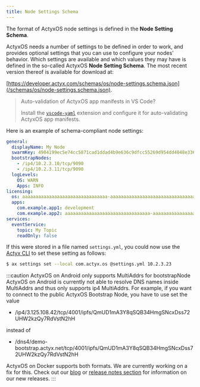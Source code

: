 ```yaml
---
title: Node Settings Schema
---
```


The format of ActyxOS node settings is defined in the **Node Setting Schema**.

ActyxOS needs a number of settings to be defined in order to work, and provides optional settings that you can use to configure your nodes' behavior. Which settings are available and which values they may have is defined in the so-called ActyxOS **Node Setting Schema**. The most recent version thereof is available for download at:

[https://developer.actyx.com/schemas/os/node-settings.schema.json](/schemas/os/node-settings.schema.json).

> Auto-validation of ActyxOS app manifests in VS Code?
>
> Install the [`vscode-yaml`](https://github.com/redhat-developer/vscode-yaml#associating-a-schema-to-a-glob-pattern-via-yamlschemas) extension and configure it for auto-validating ActyxOS app manifests.

Here is an example of schema-compliant node settings:

```yaml
general:
  displayName: My Node
  swarmKey: 4904199ec5e74cc5871cad1ddad4b9e636c9dfcc55269d954dd4048e336b5433
  bootstrapNodes:
    - /ip4/10.2.3.10/tcp/9090
    - /ip4/10.2.3.11/tcp/9090
  logLevels:
    OS: WARN
    Apps: INFO
licensing:
  os: aaaaaaaaaaaaaaaaaaaaaaaaaaaaaaaa-aaaaaaaaaaaaaaaaaaaaaaaaaaaaaaaa-aaaaaaaaaaaaaaaaaaaaaaaaaaaaaaaa-aaaaaaaaaaaaaaaaaaaaaaaaaaaaaaaa
  apps:
    com.example.app1: development
    com.example.app2: aaaaaaaaaaaaaaaaaaaaaaaaaaaaaaaa-aaaaaaaaaaaaaaaaaaaaaaaaaaaaaaaa-aaaaaaaaaaaaaaaaaaaaaaaaaaaaaaaa-aaaaaaaaaaaaaaaaaaaaaaaaaaaaaaaa
services:
  eventService:
    topic: My Topic
    readOnly: false
```

If this were stored in a file named `settings.yml`, you could now use the [Actyx CLI](/os/docs/actyx-cli.html) to set these setting as follows:

```bash
$ ax settings set --local com.actyx.os @settings.yml 10.2.3.23
```

:::caution ActyxOS on Android only supports MultiAddrs for bootstrapNode
ActyxOS on Android is currently not able to resolve DNS names inside MultiAddrs and thus only supports ip4 MultiAddrs. For example, if you want to connect to the public ActyxOS Bootstrap Node, you have to use set the value 
- /ip4/3.125.108.42/tcp/4001/ipfs/QmUD1mA3Y8qSQB34HmgSNcxDss72UHW2kzQy7RdVstN2hH 

instead of 
- /dns4/demo-bootstrap.actyx.net/tcp/4001/ipfs/QmUD1mA3Y8qSQB34HmgSNcxDss72UHW2kzQy7RdVstN2hH

ActyxOS on Docker supports both formats. We are currently working on a fix for this. Check out our [blog](https://www.actyx.com/news/) or [release notes section](/docs/os/release-notes.md) for information on our new releases.
:::
